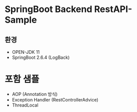 # SpringBoot Backend RestAPI-Sample

## 환경
- OPEN-JDK 11
- SpringBoot 2.6.4 (LogBack)

# 포함 샘플
- AOP (Annotation 방식)
- Exception Handler (RestControllerAdvice)
- ThreadLocal

